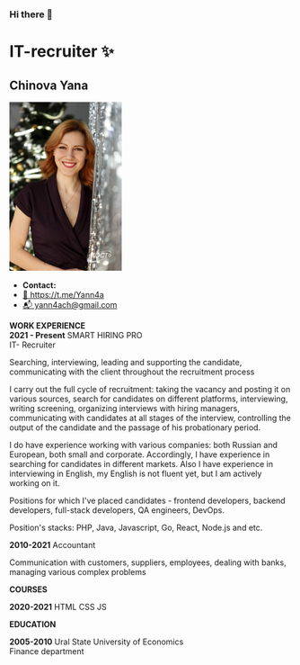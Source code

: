 ### Hi there 👋

<!--
**yann4a/yann4a** is a ✨ _special_ ✨ repository because its `README.md` (this file) appears on your GitHub profile.

Here are some ideas to get you started:

- 🔭 I’m currently working on ...
- 🌱 I’m currently learning ...
- 👯 I’m looking to collaborate on ...
- 🤔 I’m looking for help with ...
- 💬 Ask me about ...
- 📫 How to reach me: ...
- 😄 Pronouns: ...
- ⚡ Fun fact: ...
-->

# IT-recruiter ✨
## Chinova Yana
<div> 
<!-- ![](Chinova_foto1.jpg) -->
  <img src="Chinova_foto1.jpg" alt="photo" width="200"/>
  <ul> 
    <li> <b> Contact: </b> </li>
    <li><a href="https://t.me/Yann4a"> 📱 https://t.me/Yann4a</a></li>
    <li><a href="mailto:yann4ach@gmail.com"> 📬 yann4ach@gmail.com</a></b>
  </ul>
</div> 

<div>
  <p><b>WORK EXPERIENCE</b><br>
  <b>2021 - Present</b>  SMART HIRING PRO <br> IT- Recruiter</p>
  <p>Searching, interviewing, leading and supporting the candidate,<br>communicating with the client throughout the recruitment process</p>
  
   <p> I carry out the full cycle of recruitment: taking the vacancy and posting it on various sources, search for candidates on different platforms, interviewing, writing screening, organizing interviews with hiring managers, communicating with candidates at all stages of the interview, controlling the output of the candidate and the passage of his probationary period.</p>
  
   <p> I do have experience working with various companies: both Russian and European, both small and corporate. Accordingly, I have experience in searching for candidates in different markets. Also I have experience in interviewing in English, my English is not fluent yet, but I am actively working on it.</p>
  
   <p> Positions for which I've placed candidates - frontend developers, backend developers, full-stack developers, QA engineers, DevOps.</p>
   <p> Position's stacks: PHP, Java, Javascript, Go, React, Node.js and etc.</p>
  
  <p><b>2010-2021</b> Accountant</p>
  <p>Communication with customers, suppliers, employees, dealing with banks, managing various complex problems</p>
  <p><b>COURSES</b><br>
  <p><b>2020-2021</b> HTML CSS JS</p>
  <p><b>EDUCATION</b><br>
  <p><b>2005-2010</b> Ural State University of Economics<br>Finance department</p>  
</div>
